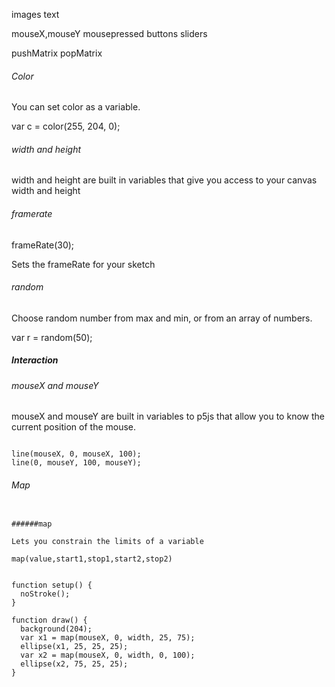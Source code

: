 images
text

mouseX,mouseY
mousepressed
buttons
sliders


pushMatrix
popMatrix


###### Color

You can set color as a variable.

var c = color(255, 204, 0);

###### width and height

width and height are built in variables that give you access to your canvas width and height

###### framerate

frameRate(30);

Sets the frameRate for your sketch

###### random

Choose random number from max and min, or from an array of numbers.

var r = random(50);

##### Interaction

###### mouseX and mouseY

mouseX and mouseY are built in variables to p5js that allow you to know the current position of the mouse.

```

line(mouseX, 0, mouseX, 100);
line(0, mouseY, 100, mouseY);

```

###### Map

```

######map

Lets you constrain the limits of a variable

map(value,start1,stop1,start2,stop2)


function setup() {
  noStroke();
}

function draw() {
  background(204);
  var x1 = map(mouseX, 0, width, 25, 75);
  ellipse(x1, 25, 25, 25);
  var x2 = map(mouseX, 0, width, 0, 100);
  ellipse(x2, 75, 25, 25);
}

```

